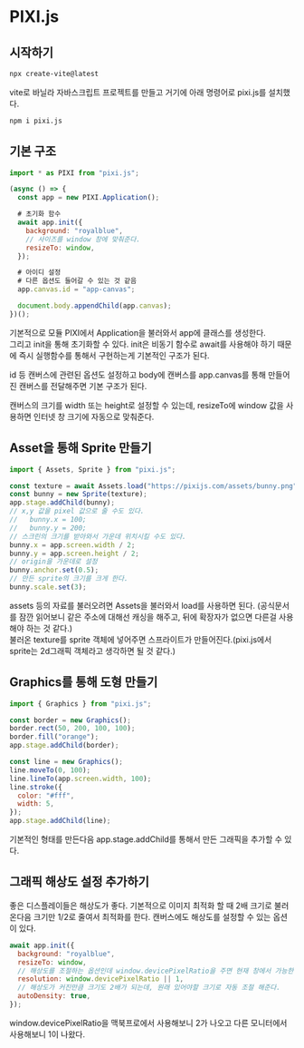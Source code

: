 # PIXI.js

## 시작하기

```bash
npx create-vite@latest
```

vite로 바닐라 자바스크립트 프로젝트를 만들고 거기에 아래 명령어로 pixi.js를 설치했다.

```bash
npm i pixi.js
```

## 기본 구조

```javascript
import * as PIXI from "pixi.js";

(async () => {
  const app = new PIXI.Application();

  # 초기화 함수
  await app.init({
    background: "royalblue",
    // 사이즈를 window 창에 맞춰준다.
    resizeTo: window,
  });

  # 아이디 설정
  # 다른 옵션도 들어갈 수 있는 것 같음
  app.canvas.id = "app-canvas";

  document.body.appendChild(app.canvas);
})();
```

기본적으로 모듈 PIXI에서 Application을 불러와서 app에 클래스를 생성한다.  
그리고 init을 통해 초기화할 수 있다. init은 비동기 함수로 await를 사용해야 하기 때문에 즉시 실행함수를 통해서 구현하는게 기본적인 구조가 된다.

id 등 캔버스에 관련된 옵션도 설정하고 body에 캔버스를 app.canvas를 통해 만들어진 캔버스를 전달해주면 기본 구조가 된다.

캔버스의 크기를 width 또는 height로 설정할 수 있는데, resizeTo에 window 값을 사용하면 인터넷 창 크기에 자동으로 맞춰준다.

## Asset을 통해 Sprite 만들기

```javascript
import { Assets, Sprite } from "pixi.js";

const texture = await Assets.load("https://pixijs.com/assets/bunny.png");
const bunny = new Sprite(texture);
app.stage.addChild(bunny);
// x,y 값을 pixel 값으로 줄 수도 있다.
//   bunny.x = 100;
//   bunny.y = 200;
// 스크린의 크기를 받아와서 가운데 위치시킬 수도 있다.
bunny.x = app.screen.width / 2;
bunny.y = app.screen.height / 2;
// origin을 가운데로 설정
bunny.anchor.set(0.5);
// 만든 sprite의 크기를 크게 한다.
bunny.scale.set(3);
```

assets 등의 자료를 불러오려면 Assets을 불러와서 load를 사용하면 된다. (공식문서를 잠깐 읽어보니 같은 주소에 대해선 캐싱을 해주고, 뒤에 확장자가 없으면 다른걸 사용해야 하는 것 같다.)  
불러온 texture를 sprite 객체에 넣어주면 스프라이트가 만들어진다.(pixi.js에서 sprite는 2d그래픽 객체라고 생각하면 될 것 같다.)

## Graphics를 통해 도형 만들기

```js
import { Graphics } from "pixi.js";

const border = new Graphics();
border.rect(50, 200, 100, 100);
border.fill("orange");
app.stage.addChild(border);

const line = new Graphics();
line.moveTo(0, 100);
line.lineTo(app.screen.width, 100);
line.stroke({
  color: "#fff",
  width: 5,
});
app.stage.addChild(line);
```

기본적인 형태를 만든다음 app.stage.addChild를 통해서 만든 그래픽을 추가할 수 있다.

## 그래픽 해상도 설정 추가하기

좋은 디스플레이들은 해상도가 좋다. 기본적으로 이미지 최적화 할 때 2배 크기로 불러온다음 크기만 1/2로 줄여서 최적화를 한다. 캔버스에도 해상도를 설정할 수 있는 옵션이 있다.

```js
await app.init({
  background: "royalblue",
  resizeTo: window,
  // 해상도를 조절하는 옵션인데 window.devicePixelRatio을 주면 현재 창에서 가능한 해상도로 설정해준다.
  resolution: window.devicePixelRatio || 1,
  // 해상도가 커진만큼 크기도 2배가 되는데, 원래 있어야할 크기로 자동 조절 해준다.
  autoDensity: true,
});
```

window.devicePixelRatio을 맥북프로에서 사용해보니 2가 나오고 다른 모니터에서 사용해보니 1이 나왔다.
